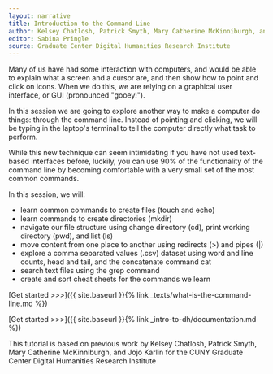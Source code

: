 ```yaml
---
layout: narrative
title: Introduction to the Command Line
author: Kelsey Chatlosh, Patrick Smyth, Mary Catherine McKinniburgh, and Jojo Karlin
editor: Sabina Pringle
source: Graduate Center Digital Humanities Research Institute
---
```

Many of us have had some interaction with computers, and would be able to explain what a screen and a cursor are, and then show how to point and click on icons. When we do this, we are relying on a graphical user interface, or GUI (pronounced "gooey!").

In this session we are going to explore another way to make a computer do things: through the command line. Instead of pointing and clicking, we will be typing in the laptop's terminal to tell the computer directly what task to perform.

While this new technique can seem intimidating if you have not used text-based interfaces before, luckily, you can use 90% of the functionality of the command line by becoming comfortable with a very small set of the most common commands.

In this session, we will:

* learn common commands to create files (touch and echo)
* learn commands to create directories (mkdir)
* navigate our file structure using change directory (cd), print working directory (pwd), and list (ls)
* move content from one place to another using redirects (>) and pipes (|)
* explore a comma separated values (.csv) dataset using word and line counts, head and tail, and the concatenate command cat
* search text files using the grep command
* create and sort cheat sheets for the commands we learn

[Get started >>>]({{ site.baseurl }}{% link _texts/what-is-the-command-line.md %})

[Get started >>>]({{ site.baseurl }}{% link _intro-to-dh/documentation.md %})

This tutorial is based on previous work by Kelsey Chatlosh, Patrick Smyth, Mary Catherine McKinniburgh, and Jojo Karlin for the CUNY Graduate Center Digital Humanities Research Institute
